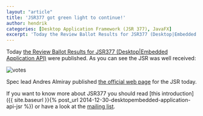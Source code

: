 ```yaml
---
layout: "article"
title: 'JSR377 got green light to continue!'
author: hendrik
categories: [Desktop Application Framework (JSR 377), JavaFX]
excerpt: 'Today the Review Ballot Results for JSR377 (Desktop|Embedded Application API) were published.'
---
```

Today [the Review Ballot Results for JSR377 (Desktop|Embedded Application API)](https://jcp.org/en/jsr/results?id=5744) were published. As you can see the JSR was well received:

![votes](/assets/posts/guigarage-legacy/votes.png)

Spec lead Andres Almiray published [the official web page](http://jsr377.github.io/site/) for the JSR today.

If you want to know more about JSR377 you should read [this introduction]({{ site.baseurl }}{% post_url 2014-12-30-desktopembedded-application-api-jsr %}) or have a look at the [mailing list](http://jsr377-api.40747.n7.nabble.com).
